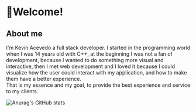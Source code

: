 # :milky_way:Welcome!
## About me
I'm Kevin Acevedo a full stack developer. I started in the programming world when I was 14 years old with C++, at the beginning I was not a fan of development, because I wanted to do something more visual and interactive, then I met web development and I loved it because I could visualize how the user could interact with my application, and how to make them have a better experience.  
That is my essence and my goal, to provide the best experience and service to my clients. 

![Anurag's GitHub stats](https://github-readme-stats.vercel.app/api?username=kesocial&theme=radical)
